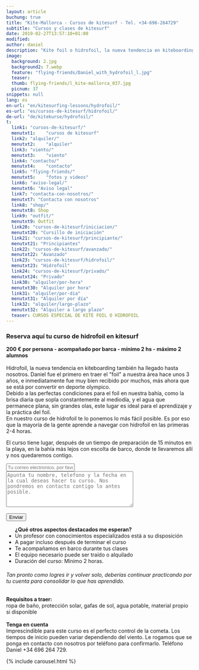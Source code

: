 ```yaml
---
layout: article
buchung: true
title: "Kite-Mallorca - Cursos de kitesurf - Tel. +34-696-264729"
subtitle: "Cursos y clases de kitesurf"
date: 2019-02-27T13:57:10+01:00
modified: 
author: daniel
description: "Kite foil o hidrofoil, la nueva tendencia en kiteboarding y kitesurf. Con mástil corto y barco de apoyo se puede aprender rápido"
image:
  background: 2.jpg
  background2: 7.webp
  feature: "flying-friends/Daniel_with_hydrofoil_l.jpg"
  teaser:
  thumb: flying-friends/l_kite-mallorca_037.jpg
  picnum: 37
snippets: null
lang: es
en-url: "en/kitesurfing-lessons/hydrofoil/"
es-url: "es/cursos-de-kitesurf/hidrofoil/"
de-url: "de/kitekurse/hydrofoil/"
t:
  link1: "cursos-de-kitesurf/"
  menutxt1:    "cursos de kitesurf"
  link2: "alquiler/"
  menutxt2:    "alquiler"
  link3: "viento/"
  menutxt3:    "viento"
  link4: "contacto/"
  menutxt4:    "contacto"
  link5: "flying-friends/"
  menutxt5:    "fotos y videos"
  link6: "aviso-legal/"
  menutxt6: "Aviso legal"
  link7: "contacta-con-nosotros/"
  menutxt7: "Contacta con nosotros"
  link8: "shop/"
  menutxt8: Shop
  link9: "outfit/"
  menutxt9: Outfit
  link20: "cursos-de-kitesurf/iniciacion/"
  menutxt20: "Cursillo de iniciación"
  link21: "cursos-de-kitesurf/principiante/"
  menutxt21: "Principiantes"
  link22: "cursos-de-kitesurf/avanzado/"
  menutxt22: "Avanzado"
  link23: "cursos-de-kitesurf/hidrofoil/"
  menutxt23: "Hidrofoil"
  link24: "cursos-de-kitesurf/privado/"
  menutxt24: "Privado"
  link30: "alquiler/por-hora"
  menutxt30: "Alquiler por hora"
  link31: "alquiler/por-dia"
  menutxt31: "Alquiler por día"
  link32: "alquiler/largo-plazo"
  menutxt32: "Alquiler a largo plazo"
  teaser: CURSOS ESPECIAL DE KITE FOIL O HIDROFOIL
---
```


<div id="bookingKitContainer"></div>
<script src="https://eu5.bookingkit.de/bkscript.js.php?cw=a03e5048263685b2ea6fd19deb2b34a8&lang=es&e=54c3d1abd7e9f8d1a02a3991c0ed8ff7"></script>
<noscript><h3>Reserva aquí tu curso de hidrofoil en kitesurf</h3>
 
<strong>200 € por persona - acompañado por barca - mínimo 2 hs - máximo 2 alumnos</strong><br><br>
<span>Hidrofoil, la nueva tendencia en kiteboarding también ha llegado hasta nosotros. Daniel fue el primero en traer el "foil" a nuestra área hace unos 3 años, e inmediatamente fue muy bien recibido por muchos, más ahora que se está por convertir en deporte olympico.<br>
Debido a las perfectas condiciones para el foil en nuestra bahía, como la brisa diaria que sopla constantemente al mediodía, y el agua que permanece plana, sin grandes olas, este lugar es ideal para el aprendizaje y la práctica del foil. <br>
En nuestro curso de hidrofoil te lo ponemos lo más fácil posible. Es por eso que la mayoría de la gente aprende a navegar con hidrofoil en las primeras 2-4 horas.<br>

El curso tiene lugar, después de un tiempo de preparación de 15 minutos en la playa, en la bahía más lejos con escolta de barco, donde te llevaremos allí y nos quedaremos contigo.</span>
<div class="item">
<form method="POST" action="https://formspree.io/team@kite-mallorca.com">
  <input type="email" name="_replyto" placeholder="Tu correo electronico, por favor revisalo antes de enviar" required>
  <input type="hidden" name="_subject" value="Encuesta de reserva para un curso de hidrofoil">
  <textarea name="body" cols="40" rows="6" placeholder="Apunta tu nombre, telefono y la fecha en la cual deseas hacer tu curso. Nos pondremos en contacto contigo lo antes posible."></textarea>
  <span></span><br><br>
  <input type="hidden" name="_next" value="{{ site.url }}/es/gracias">
  <input type="submit" value="Enviar">
</form>
<ul><strong>¿Qué otros aspectos destacados me esperan?</strong>
  <li>Un profesor con conocimientos especializados está a su disposición</li>
  <li>A pagar incluso después de terminar el curso</li>
  <li>Te acompañamos en barco durante tus clases</li>
  <li>El equipo necesario puede ser traído o alquilado</li>
  <li>Duración del curso: Mínimo 2 horas.</li>
</ul>
<H6>
Tan pronto como logres ir y volver solo, deberías continuar practicando por tu cuenta para consolidar lo que has aprendido.</H6>
<span><strong>Requisitos a traer:</strong><br>
ropa de baño, protección solar, gafas de sol, agua potable, material propio si disponible</span><br><br>
<span><strong>Tenga en cuenta</strong><br>
Imprescindible para este curso es el perfecto control de la cometa.
Los tiempos de inicio pueden variar dependiendo del viento. Le rogamos que se ponga en contacto con nosotros por teléfono para confirmarlo. Teléfono Daniel +34 696 264 729.</span>
</div>

{% include carousel.html %}

</noscript>